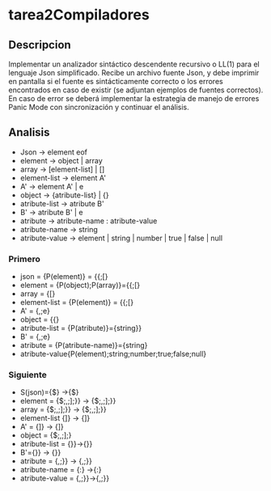 # tarea2Compiladores
## Descripcion
Implementar un analizador sintáctico descendente recursivo o LL(1) para el lenguaje Json
simplificado.  Recibe un archivo fuente Json, y debe imprimir en pantalla si el fuente es
sintácticamente correcto o los errores encontrados en caso de existir (se adjuntan ejemplos
de fuentes correctos). En caso de error se deberá implementar la estrategia de manejo de
errores Panic Mode con sincronización y continuar el análisis.

## Analisis
- Json -> element eof
- element -> object | array
- array -> [element-list] | []
- element-list -> element A'
- A' -> element A' | e
- object -> {atribute-list} | {}
- atribute-list -> atribute B'
- B' -> atribute B' | e
- atribute -> atribute-name : atribute-value
- atribute-name -> string
- atribute-value -> element | string | number | true | false | null

### Primero
- json = {P(element)} = {{;[}
- element = {P(object);P(array)}={{;[}
- array = {[}
- element-list = {P(element)} = {{;[}
- A' = {,;e}
- object = {{}
- atribute-list = {P(atribute)}={string}}
- B' = {,;e}
- atribute = {P(atribute-name)}={string}
- atribute-value{P(element);string;number;true;false;null}

### Siguiente
- S(json)={$} ->{$}
- element = {$;,;];}} -> {$;,;];}}
- array = {$;,;];}} -> {$;,;];}}
- element-list {]} -> {]}
- A' = {]} -> {]}
- object = {$;,;];}
- atribute-list = {}}->{}}
- B'={}} -> {}}
- atribute = {,;}} -> {,;}}
- atribute-name = {:} ->{:}
- atribute-value = {,;}}->{,;}}
